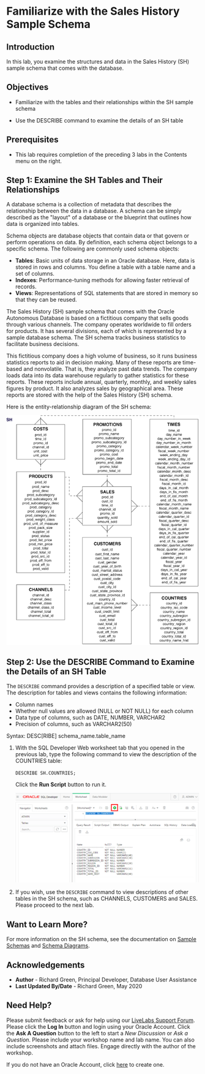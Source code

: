<!-- Updated March 24, 2020 -->


# Familiarize with the Sales History Sample Schema


## Introduction

In this lab, you examine the structures and data in the Sales History (SH) sample schema that comes with the database.

## Objectives

-   Familiarize with the tables and their relationships within the SH sample schema

-   Use the DESCRIBE command to examine the details of an SH table


## Prerequisites

-   This lab requires completion of the preceding 3 labs in the Contents menu on the right.

## **Step 1:** Examine the SH Tables and Their Relationships

A database schema is a collection of metadata that describes the relationship between the data in a database. A schema can be simply described as the "layout" of a database or the blueprint that outlines how data is organized into tables.

Schema objects are database objects that contain data or that govern or perform operations on data. By definition, each schema object belongs to a specific schema. The following are commonly used schema objects:
-   **Tables**: Basic units of data storage in an Oracle database. Here, data is stored in rows and columns. You define a table with a table name and a set of columns.
-   **Indexes**: Performance-tuning methods for allowing faster retrieval of records.
-   **Views**: Representations of SQL statements that are stored in memory so that they can be reused.

The Sales History (SH) sample schema that comes with the Oracle Autonomous Database is based on a fictitious company that sells goods through various channels. The company operates worldwide to fill orders for products. It has several divisions, each of which is represented by a sample database schema. The SH schema tracks business statistics to facilitate business decisions.

This fictitious company does a high volume of business, so it runs business statistics reports to aid in decision making. Many of these reports are time-based and nonvolatile. That is, they analyze past data trends. The company loads data into its data warehouse regularly to gather statistics for these reports. These reports include annual, quarterly, monthly, and weekly sales figures by product. It also analyzes sales by geographical area. These reports are stored with the help of the Sales History (SH) schema.

Here is the entity-relationship diagram of the SH schema:

![](./images/sales_history_sh_schema_er_diagram.png " ")

## **Step 2:** Use the DESCRIBE Command to Examine the Details of an SH Table

The `DESCRIBE` command provides a description of a specified table or view. The description for tables and views contains the following information:
-   Column names
-   Whether null values are allowed (NULL or NOT NULL) for each column
-   Data type of columns, such as DATE, NUMBER, VARCHAR2
-   Precision of columns, such as VARCHAR2(50)

Syntax: DESC[RIBE] schema\_name.table\_name

1. With the SQL Developer Web worksheet tab that you opened in the previous lab, type the following command to view the description of the COUNTRIES table:

    `DESCRIBE SH.COUNTRIES;`

    Click the **Run Script** button to run it.

    ![](images/describe_countries.png " ")

2. If you wish, use the `DESCRIBE` command to view descriptions of other tables in the SH schema, such as CHANNELS, CUSTOMERS and SALES.
    Please proceed to the next lab.

## Want to Learn More?

For more information on the SH schema, see the documentation on [Sample Schemas](https://docs.oracle.com/en/database/oracle/oracle-database/19/comsc/introduction-to-sample-schemas.html#GUID-844E92D8-A4C8-4522-8AF5-761D4BE99200) and [Schema Diagrams](https://docs.oracle.com/en/database/oracle/oracle-database/19/comsc/schema-diagrams.html#GUID-D268A4DE-BA8D-428E-B47F-80519DC6EE6E).

## Acknowledgements

- **Author** - Richard Green, Principal Developer, Database User Assistance
- **Last Updated By/Date** - Richard Green, May 2020

## Need Help?
Please submit feedback or ask for help using our [LiveLabs Support Forum](https://community.oracle.com/tech/developers/categories/livelabsdiscussions). Please click the **Log In** button and login using your Oracle Account. Click the **Ask A Question** button to the left to start a *New Discussion* or *Ask a Question*.  Please include your workshop name and lab name.  You can also include screenshots and attach files.  Engage directly with the author of the workshop.

If you do not have an Oracle Account, click [here](https://profile.oracle.com/myprofile/account/create-account.jspx) to create one.
